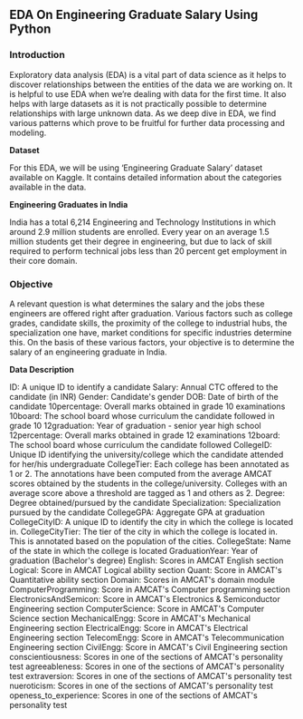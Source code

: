## EDA On Engineering Graduate Salary Using Python

### Introduction

Exploratory data analysis (EDA) is a vital part of data science as it helps to discover relationships between the entities of the data we are working on. It is helpful to use EDA when we’re dealing with data for the first time. It also helps with large datasets as it is not practically possible to determine relationships with large unknown data. As we deep dive in EDA, we find various patterns which prove to be fruitful for further data processing and modeling.

**Dataset**

For this EDA, we will be using ‘Engineering Graduate Salary’ dataset available on Kaggle. It contains detailed information about the categories available in the data.

**Engineering Graduates in India**

India has a total 6,214 Engineering and Technology Institutions in which around 2.9 million students are enrolled. Every year on an average 1.5 million students get their degree in engineering, but due to lack of skill required to perform technical jobs less than 20 percent get employment in their core domain.

### Objective

A relevant question is what determines the salary and the jobs these engineers are offered right after graduation. Various factors such as college grades, candidate skills, the proximity of the college to industrial hubs, the specialization one have, market conditions for specific industries determine this. On the basis of these various factors, your objective is to determine the salary of an engineering graduate in India.

**Data Description**

ID: A unique ID to identify a candidate
Salary: Annual CTC offered to the candidate (in INR)
Gender: Candidate's gender
DOB: Date of birth of the candidate
10percentage: Overall marks obtained in grade 10 examinations
10board: The school board whose curriculum the candidate followed in grade 10
12graduation: Year of graduation - senior year high school
12percentage: Overall marks obtained in grade 12 examinations
12board: The school board whose curriculum the candidate followed
CollegeID: Unique ID identifying the university/college which the candidate attended for her/his undergraduate
CollegeTier: Each college has been annotated as 1 or 2. The annotations have been computed from the average AMCAT scores obtained by the students in the college/university. Colleges with an average score above a threshold are tagged as 1 and others as 2.
Degree: Degree obtained/pursued by the candidate
Specialization: Specialization pursued by the candidate
CollegeGPA: Aggregate GPA at graduation
CollegeCityID: A unique ID to identify the city in which the college is located in.
CollegeCityTier: The tier of the city in which the college is located in. This is annotated based on the population of the cities.
CollegeState: Name of the state in which the college is located
GraduationYear: Year of graduation (Bachelor's degree)
English: Scores in AMCAT English section
Logical: Score in AMCAT Logical ability section
Quant: Score in AMCAT's Quantitative ability section
Domain: Scores in AMCAT's domain module
ComputerProgramming: Score in AMCAT's Computer programming section
ElectronicsAndSemicon: Score in AMCAT's Electronics & Semiconductor Engineering section
ComputerScience: Score in AMCAT's Computer Science section
MechanicalEngg: Score in AMCAT's Mechanical Engineering section
ElectricalEngg: Score in AMCAT's Electrical Engineering section
TelecomEngg: Score in AMCAT's Telecommunication Engineering section
CivilEngg: Score in AMCAT's Civil Engineering section
conscientiousness: Scores in one of the sections of AMCAT's personality test
agreeableness: Scores in one of the sections of AMCAT's personality test
extraversion: Scores in one of the sections of AMCAT's personality test
nueroticism: Scores in one of the sections of AMCAT's personality test
openess_to_experience: Scores in one of the sections of AMCAT's personality test
